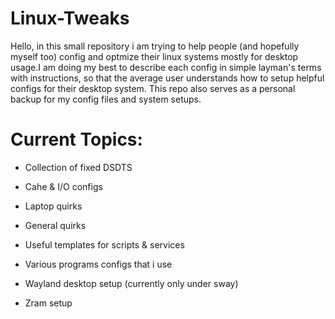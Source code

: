 # Linux-Tweaks

Hello, in this small repository i am trying to help people (and hopefully myself too) config and optmize their linux systems mostly for desktop usage.I am doing my best to describe each config in simple layman's terms with instructions, so that the average user understands how to setup helpful configs for their desktop system. This repo also serves as a personal backup for my config files and system setups.

# Current Topics:

* Collection of fixed DSDTS

* Cahe & I/O configs

* Laptop quirks

* General quirks

* Useful templates for scripts & services

* Various programs configs that i use

* Wayland desktop setup (currently only under sway)

* Zram setup


